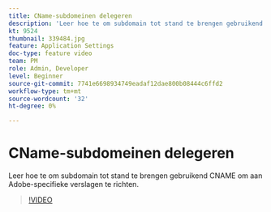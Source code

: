 ```yaml
---
title: CName-subdomeinen delegeren
description: 'Leer hoe te om subdomain tot stand te brengen gebruikend CNAME om aan Adobe-specifieke verslagen te richten. '
kt: 9524
thumbnail: 339484.jpg
feature: Application Settings
doc-type: feature video
team: PM
role: Admin, Developer
level: Beginner
source-git-commit: 7741e6698934749eadaf12dae800b08444c6ffd2
workflow-type: tm+mt
source-wordcount: '32'
ht-degree: 0%

---
```


# CName-subdomeinen delegeren

Leer hoe te om subdomain tot stand te brengen gebruikend CNAME om aan Adobe-specifieke verslagen te richten.

>[!VIDEO](https://video.tv.adobe.com/v/339484?quality=12)
